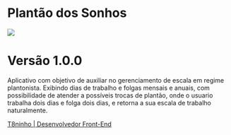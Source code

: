 # Plantão dos Sonhos
<img src="https://static.vecteezy.com/system/resources/previews/021/049/242/non_2x/flat-icon-calendar-4-of-july-date-day-and-month-illustration-green-color-banner-4-jul-4th-of-jul-free-free-calendar-free-png.png">

# Versão 1.0.0

Aplicativo com objetivo de auxiliar no gerenciamento de escala em regime plantonista.
Exibindo dias de trabalho e folgas mensais e anuais, com possibilidade de atender a possíveis trocas de plantão, onde o usuario trabalha dois dias e folga dois dias, e retorna a sua escala de trabalho naturalmente.

<a href="http://t8ninho.com/">T8ninho | Desenvolvedor Front-End</a>